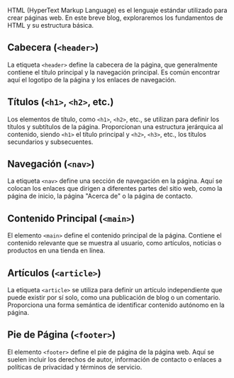 HTML (HyperText Markup Language) es el lenguaje estándar utilizado para crear páginas web. En este breve blog, exploraremos los fundamentos de HTML y su estructura básica.

## Cabecera (`<header>`)

La etiqueta `<header>` define la cabecera de la página, que generalmente contiene el título principal y la navegación principal. Es común encontrar aquí el logotipo de la página y los enlaces de navegación.

## Títulos (`<h1>`, `<h2>`, etc.)

Los elementos de título, como `<h1>`, `<h2>`, etc., se utilizan para definir los títulos y subtítulos de la página. Proporcionan una estructura jerárquica al contenido, siendo `<h1>` el título principal y `<h2>`, `<h3>`, etc., los títulos secundarios y subsecuentes.

## Navegación (`<nav>`)

La etiqueta `<nav>` define una sección de navegación en la página. Aquí se colocan los enlaces que dirigen a diferentes partes del sitio web, como la página de inicio, la página "Acerca de" o la página de contacto.

## Contenido Principal (`<main>`)

El elemento `<main>` define el contenido principal de la página. Contiene el contenido relevante que se muestra al usuario, como artículos, noticias o productos en una tienda en línea.

## Artículos (`<article>`)

La etiqueta `<article>` se utiliza para definir un artículo independiente que puede existir por sí solo, como una publicación de blog o un comentario. Proporciona una forma semántica de identificar contenido autónomo en la página.

## Pie de Página (`<footer>`)

El elemento `<footer>` define el pie de página de la página web. Aquí se suelen incluir los derechos de autor, información de contacto o enlaces a políticas de privacidad y términos de servicio.
